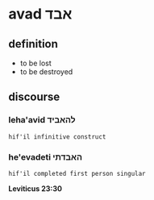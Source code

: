 # avad אבד

## definition

- to be lost
- to be destroyed

## discourse

### leha'avid להאביד

	hif'il infinitive construct

### he'evadeti האבדתי

	hif'il completed first person singular

**Leviticus 23:30**